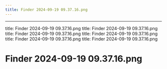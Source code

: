 ```yaml
---
title: Finder 2024-09-19 09.37.16.png
---
```

---
title: Finder 2024-09-19 09.37.16.png
title: Finder 2024-09-19 09.37.16.png
title: Finder 2024-09-19 09.37.16.png
title: Finder 2024-09-19 09.37.16.png
title: Finder 2024-09-19 09.37.16.png
title: Finder 2024-09-19 09.37.16.png
# Finder 2024-09-19 09.37.16.png
